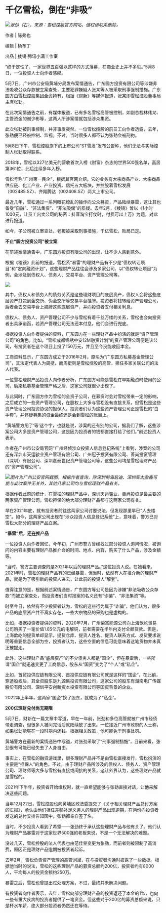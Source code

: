 # 千亿雪松，倒在“非吸”

![](https://inews.gtimg.com/news_bt/OJAtlFqpTwS43TG45AT61oaQ7lCFJStSYydV7dc1hu30QAA/1000)_张劲（右）。来源：雪松控股官方网站，侵权请联系删除。_

作者 | 陈弗也

编辑 | 杨布丁

出品 | 棱镜·腾讯小满工作室

“终于定性了，一家世界五百强以这样的方式落幕，在商业史上并不多见。”5月8日，一位投资人士向作者感叹。

5月7日，广州市公安局黄埔分局发布案情通告，广东圆方投资有限公司等涉嫌非法吸收公众存款被立案查处，主要犯罪嫌疑人张某等人被采取刑事强制措施。广东圆方由雪松控股集团全资持有，根据《财新》等媒体报道，张某即雪松控股董事局主席张劲。

在此次案情通告之前，有媒体报道，已有多名雪松高管被控制，如副总裁林伟龙、主管资金的谢少彬等，这两人所涉案情就包括涉众集资。

此次张劲被刑事控制，并非事发突然。一位雪松控股的前员工向作者透露，去年，张劲便已经被控制、监视。不过，当时很多人都不认为张劲会被刑拘。

5月8日下午，雪松控股旗下的上市公司“ST雪发”发布公告称，他们无法与实际控制人张劲取得联系。

2018年，雪松以327亿美元的营收首次入榜《财富》杂志的世界500强名单，高居第361位，此后连续多年入榜。

雪松号称“广州第一民企”，根据其官网介绍，它的业务有大宗商品产业、大宗商品供应链、化工产业、产业投资、信托五大板块，并控股着雪松发展（002485.SZ）、齐翔腾达（002408.SZ）两大上市公司。

最近几年，雪松通过一系列眼花缭乱的操作向公众募资，产品陆续暴雷，这让其也备受“自融”、“非法集资”、“非法吸储”的质疑。去年2月，《棱镜》曾以《1小时1000元，让员工出卖公司的秘密：抖音淘宝打仗时，付费可以上万》为题，对此进行报道。

如今，子公司被立案查处，老板被采取刑事措施，千亿雪松，败局已定。

**不止“圆方投资公司”被立案**

在前述案情通告中，广东圆方投资有限公司的出现，让不少人感到意外。

根据《棱镜》此前的报道，雪松系“暴雷”的理财产品有不少是“债权转让项目”和“定向融资计划”，这些理财产品往往会涉及多家公司，以“债权转让项目”为例，会涉及到债权人、债务人、交易平台、资产管理公司等。

![](https://inews.gtimg.com/news_bt/OzAuNoV2WDAOgTDqyYso328R6x7KfRYtokDVqNFp7XleUAA/1000)

其中，债权人和债务人的债务关系是这些理财项目的底层资产，债权人会将这些底层资产打包到金交所、伪金交所等交易平台挂牌。投资者将钱转给资产管理公司，后者会去交易平台上摘牌这些底层资产，并向投资者支付相关利息。

债权人、债务人、资产管理公司不少与雪松有着千丝万缕的关系，雪松也会向投资者出具承诺函，若资产管理公司无法还本付息，他们会进行兜底。

根据投资人向作者提供的资料，广东圆方在一些理财产品中扮演的就是“资产管理公司”的角色。比如，“雪松成都锦绣中安12M融资计划”的资产管理公司便是该公司，有投资者在这个项目上投了150万元，并且至今没能收回本金。

工商资料显示，广东圆方成立于2016年2月，原名为“广东圆方私募基金管理公司”，其法定代表人为周挺，而周挺则是雪松控股的高管，担任多家关联公司的法人代表。

一位雪松理财产品投资人向作者分析，广东圆方可能是雪松在早期融资时使用的公司，后来私募基金管理严格之后，这家公司就很少出现了。

与此同时，广东圆方作为雪松的全资子公司，在募资时会对雪松带来一定的影响，之后成立的一些资产管理公司，在股权上大多与雪松没有直接关系，但雪松是这些资产管理公司投资协议的担保人。投资者们认为这些资产管理公司正是雪松的“白手套”，并怀疑募集的资金最终还是会到雪松的账目上。

“黄埔警方用了‘等’这个字，也就是说，涉案的还有别的公司，据我们了解，这些涉案公司大多是资产管理公司，这是因为投资者的钱都直接打给了他们。”前述投资人表示。

作者在广州市公安局官网“广州经侦涉众投资人信息登记系统”上看到，涉案的公司还有深圳市天运骏业资产管理有限公司、广州冠子投资有限公司、善尚投资管理（深圳）有限公司、深圳嘉泰世纪资产管理公司等，这些公司均是雪松理财产品的“资产管理公司”。

![](https://inews.gtimg.com/news_bt/OCeQMbAyBCy6vbhqBuZThGUJXzhtpLB2B_NodECuISu_cAA/1000)_图片为广州公安官网截图，根据作者查询，除深圳前海启迪、深圳亚太盈鑫可能与此次案件无关外，其他几家公司均与雪松理财产品有关。_

根据作者此前的统计，在雪松的理财产品中，深圳天运骏业、善尚投资是最主要的两家资产管理公司，雪松担保的绝大部分理财产品都与这两家公司有关。

早在2021年底，就有投资者前往这两家公司讨要说法，但发现那里早已“人去楼空”。如今，这两家公司出现在“涉众投资人信息登记系统”上，意味着，警方已对雪松大部分的理财产品立案。

**“暴雷”后，还在推产品**

一位投资人向作者回忆，今年初，广州市警方曾经找过部分投资人询问情况，被询问的内容主要有理财产品推介会的时间、地点、内容，购买了什么产品，涉及金额等。

“当时，警方主要调查的是2021年以后的理财产品。”这位投资人说。在她看来，2021年时，雪松的理财产品有的已经暴雷，但当时，依然有人在推介新的理财产品，就是为了吸引新的投资人进去，让此前的投资人“解套”。

值得注意的是，根据前述案情通告，广东圆方等公司是因为涉嫌“非法吸收公众存款”而被立案查处，而投资者们当时报案的名义还有“诈骗”、“非法集资”等。

时至今日，依然有不少投资者认为，雪松的这些行为属于“诈骗”，他们认为，很多产品的底层资产并不真实存在，一些大宗物品的采购也是虚构的。

比如，根据投资者提供的资料，2020年7月，广州柴富能源公司向上海歆屹贸易公司购买了一笔价值1.85亿元的电解铜，前者需要在半年内支付全额货款。但是，上海歆屹的提货单却显示，提货仓库、提货人姓名、提货人联系方式、发货要求说明等重要信息全部为空，投资者认为，这些空置的信息可能意味着这笔货物并未真正被提走。

此外，这些理财产品“底层资产”的不少债务人都是“国企”，但在暴雷后，一些所谓“国企”就迅速变更了工商信息，股东从“国资”变为了“个人”或“私企”。

比如，首贸投供应链有限公司、首投供应链有限公司就是这样的“国企”，在此前，穿透股权后，其全资股东是九源集投资有限公司，这家公司的股东有湖南电广传媒股份有限公司、深圳平安创新资本投资有限公司等国资背景的企业。

2022年上半年，这两家“国企”换了股东，就成为了“私企”。

**200亿理财兑付尚无期限**

5月7日，财新在一篇文章中写道，早在一年前，张劲和多位高管就被广州市经侦带走调查，但很多人被问完话后就陆续放了出来。一位接近广州市政府的人士称，如果张劲能够在一段时期内还钱，根据相关政策，他可能免于刑事处罚。

黄埔警方在最新的案情通告中写道，对张劲采取了“刑事强制措施”，目前来看，张劲很有可能已经失去了人身自由。

事实上，在雪松的融资游戏里，很多理财产品并不是由雪松直接发行，雪松扮演的主要是“担保人”的角色。不过，由于理财产品所涉及的债权人、债务人、资产管理公司、理财师等大多与雪松有直接或间接的关系，这让外界认为，这些理财产品就是雪松的。

2021年下半年，投资者开始维权时，就一直希望能够与张劲直接对话，让他来解决这些问题。

当年12月22日，雪松控股也向黄埔区政法委提交了《关于相关理财产品兑付方案的汇报》，承认由他们担任差额补足义务人的理财产品出现逾期，在两份向投资者发送的兑付安排告知函中，张劲都亲自签了名。

当时，不少投资人看到了希望——张劲终于承认这些理财产品与他有关了。他们认为理财产品暴雷对于这家世界500强的老板来说，不是一个无法解决的难题。

没过几天，雪松控股的法人代表也由范佳昱变更为张劲，而前者则被限制了高消费，原因正是理财产品逾期被投资者起诉。

去年2月，雪松负责资产管理的高管刘斌，在与投资者沟通时披露了一些数据。根据他当时的说法，雪松的这些理财产品的募资总额约200亿，投资者约有8000人，平均每人的投资金额约250万。

暴雷之后，雪松也曾提出过处理方案，不过，最终并未解决问题。

有投资者向作者表示，去年，雪松向部分理财产品的投资返还了本金的1%，也向一些有重大疾病的投资者提供了一笔资金。但这些对于200亿的募资总额来说，只是杯水车薪，绝大部分投资者仍然还在等待。

